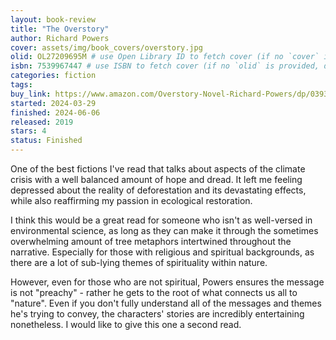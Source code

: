```yaml
---
layout: book-review
title: "The Overstory"
author: Richard Powers
cover: assets/img/book_covers/overstory.jpg
olid: OL27209695M # use Open Library ID to fetch cover (if no `cover` is provided)
isbn: 7539967447 # use ISBN to fetch cover (if no `olid` is provided, dashes are optional)
categories: fiction
tags: 
buy_link: https://www.amazon.com/Overstory-Novel-Richard-Powers/dp/039335668X
started: 2024-03-29
finished: 2024-06-06
released: 2019
stars: 4
status: Finished
---
```


One of the best fictions I've read that talks about aspects of the climate crisis with a well balanced amount of hope and dread. It left me feeling depressed about the reality of deforestation and its devastating effects, while also reaffirming my passion in ecological restoration.

I think this would be a great read for someone who isn't as well-versed in environmental science, as long as they can make it through the sometimes overwhelming amount of tree metaphors intertwined throughout the narrative. Especially for those with religious and spiritual backgrounds, as there are a lot of sub-lying themes of spirituality within nature.

However, even for those who are not spiritual, Powers ensures the message is not "preachy" - rather he gets to the root of what connects us all to "nature". Even if you don't fully understand all of the messages and themes he's trying to convey, the characters' stories are incredibly entertaining nonetheless. I would like to give this one a second read.